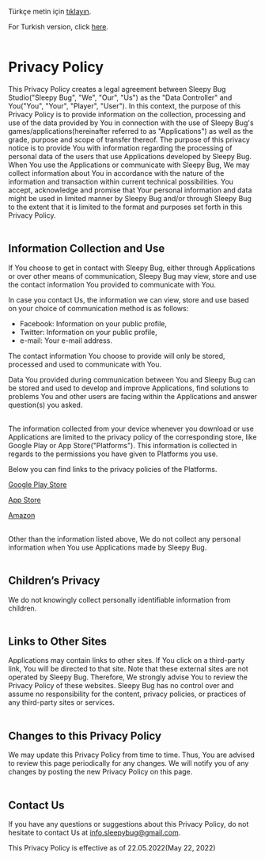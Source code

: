 Türkçe metin için [tıklayın](../../games/privacy/privacyPolicy-tr.md).

For Turkish version, click [here](../../games/privacy/privacyPolicy-tr.md).
<br><br>
# Privacy Policy

This Privacy Policy creates a legal agreement between Sleepy Bug Studio("Sleepy Bug", "We", "Our", "Us") as the "Data Controller" and You("You", "Your", "Player", "User"). In this context, the purpose of this Privacy Policy is to provide information on the collection, processing and use of the data provided by You in connection with the use of Sleepy Bug's games/applications(hereinafter referred to as "Applications") as well as the grade, purpose and scope of transfer thereof. The purpose of this privacy notice is to provide You with information regarding the processing of personal data of the users that use Applications developed by Sleepy Bug. When You use the Applications or communicate with Sleepy Bug, We may collect information about You in accordance with the nature of the information and transaction within current technical possibilities. You accept, acknowledge and promise that Your personal information and data might be used in limited manner by Sleepy Bug and/or through Sleepy Bug to the extent that it is limited to the format and purposes set forth in this Privacy Policy.
<br><br>

## Information Collection and Use

If You choose to get in contact with Sleepy Bug, either through Applications or over other means of communication, Sleepy Bug may view, store and use the contact information You provided to communicate with You.

In case you contact Us, the information we can view, store and use based on your choice of communication method is as follows:
- Facebook: Information on your public profile,
- Twitter: Information on your public profile,
- e-mail: Your e-mail address.

The contact information You choose to provide will only be stored, processed and used to communicate with You.

Data You provided during communication between You and Sleepy Bug can be stored and used to develop and improve Applications, find solutions to problems You and other users are facing within the Applications and answer question(s) you asked.
<br><br>

The information collected from your device whenever you download or use Applications are limited to the privacy policy of the corresponding store, like Google Play or App Store("Platforms"). This information is collected in regards to the permissions you have given to Platforms you use.

Below you can find links to the privacy policies of the Platforms.

[Google Play Store](https://policies.google.com/privacy?hl=en-US)

[App Store](https://www.apple.com/legal/privacy/en-ww/)

[Amazon](https://www.amazon.com/gp/help/customer/display.html?nodeId=GX7NJQ4ZB8MHFRNJ)
<br><br>

Other than the information listed above, We do not collect any personal information when You use Applications made by Sleepy Bug.
<br><br>

## Children’s Privacy

We do not knowingly collect personally identifiable information from children.
<br><br>

## Links to Other Sites

Applications may contain links to other sites. If You click on a third-party link, You will be directed to that site. Note that these external sites are not operated by Sleepy Bug. Therefore, We strongly advise You to review the Privacy Policy of these websites. Sleepy Bug has no control over and assume no responsibility for the content, privacy policies, or practices of any third-party sites or services.
<br><br>

## Changes to this Privacy Policy

We may update this Privacy Policy from time to time. Thus, You are advised to review this page periodically for any changes. We will notify you of any changes by posting the new Privacy Policy on this page.
<br><br>

## Contact Us

If you have any questions or suggestions about this Privacy Policy, do not hesitate to contact Us at [info.sleepybug@gmail.com](mailto:info.sleepybug@gmail.com).

This Privacy Policy is effective as of 22.05.2022(May 22, 2022)
